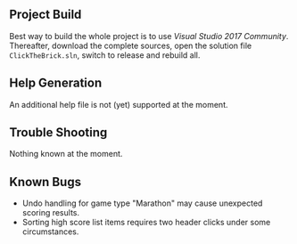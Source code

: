 ## Project Build

Best way to build the whole project is to use _Visual Studio 2017 Community_. 
Thereafter, download the complete sources, open the solution file `ClickTheBrick.sln`, 
switch to release and rebuild all.

## Help Generation

An additional help file is not (yet) supported at the moment.

## Trouble Shooting

Nothing known at the moment.

## Known Bugs

- Undo handling for game type "Marathon" may cause unexpected scoring results.
- Sorting high score list items requires two header clicks under some circumstances.


